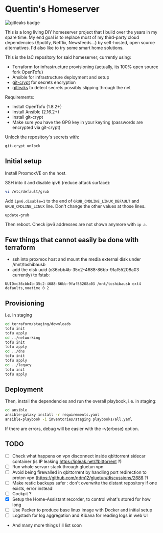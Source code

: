 # Quentin's Homeserver

<p><img alt="gitleaks badge" src="https://img.shields.io/badge/protected%20by-gitleaks-blue"></p>

This is a long living DIY homeserver project that I build over the years in my spare time. My end goal is to replace most of my third-party cloud dependencies (Spotify, Netflix, Newsfeeds...) by self-hosted, open source alternatives. I'd also like to try some smart home solutions.

This is the IaC repository for said homeserver, currently using:
- Terraform for infrastructure provisioning (actually, its 100% open source fork OpenTofu)
- Ansible for infrastructure deployment and setup
- [git-crypt](https://github.com/AGWA/git-crypt) for secrets encryption
- [gitleaks](https://github.com/gitleaks/gitleaks) to detect secrets possibly slipping through the net

Requirements:
- Install OpenTofu (1.8.2+)
- Install Ansible (2.16.2+) 
- Install git-crypt
- Make sure you have the GPG key in your keyring (passwords are encrypted via git-crypt)

Unlock the repository's secrets with:

```sh
git-crypt unlock
```
## Initial setup

Install ProxmoxVE on the host.

SSH into it and disable ipv6 (reduce attack surface):
```sh
vi /etc/default/grub
```
Add `ipv6.disable=1` to the end of `GRUB_CMDLINE_LINUX_DEFAULT` and `GRUB_CMDLINE_LINUX` line. Don't change the other values at those lines.

```sh
update-grub
```

Then reboot. Check ipv6 addresses are not shown anymore with `ip a`.

## Few things that cannot easily be done with terraform

- ssh into proxmox host and mount the media external disk under /mnt/toshibausb
- add the disk uuid (c36cbb4b-35c2-4688-86bb-9faf55208a03 currently) to fstab:
```
UUID=c36cbb4b-35c2-4688-86bb-9faf55208a03 /mnt/toshibausb ext4 defaults,noatime 0 2
```
<BS>

## Provisioning

i.e. in staging

```sh
cd terraform/staging/downloads
tofu init
tofu apply
cd ../networking
tofu init
tofu apply
cd ../dns
tofu init
tofu apply
cd ../legacy
tofu init
tofu apply
```

## Deployment

Then, install the dependencies and run the overall playbook, i.e. in staging:
```sh
cd ansible
ansible-galaxy install -r requirements.yaml
ansible-playbook -i inventories/staging playbooks/all.yaml
```

If there are errors, debug will be easier with the -v(erbose) option.

## TODO

- [ ] Check what happens on vpn disconnect inside qbittorrent sidecar container (is IP leaking https://ipleak.net/#bittorrent ?)
- [ ] Run whole servarr stack through gluetun vpn
- [ ] Avoid being firewalled in qbittorrent by handling port redirection to proton vpn (https://github.com/qdm12/gluetun/discussions/2686 ?)
- [ ] Make restic backups safer : don't overwrite the distant repository if one exists, error instead
- [ ] Cockpit ?
- [x] Setup the Home-Assistant recorder, to control what's stored for how long
- [ ] Use Packer to produce base linux image with Docker and initial setup
- [ ] Logstash for log aggregation and Kibana for reading logs in web UI
- And many more things I'll list soon

